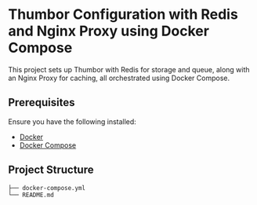 # Thumbor Configuration with Redis and Nginx Proxy using Docker Compose

This project sets up Thumbor with Redis for storage and queue, along with an Nginx Proxy for caching, all orchestrated using Docker Compose.

## Prerequisites

Ensure you have the following installed:

- [Docker](https://www.docker.com/get-started)
- [Docker Compose](https://docs.docker.com/compose/install/)

## Project Structure

```
├── docker-compose.yml
└── README.md
```
